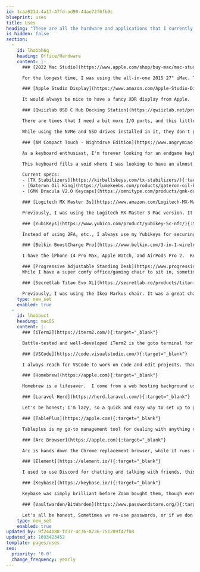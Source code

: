 ```yaml
---
id: 1caa9234-4a17-47fd-ad90-44ae72f6fb9c
blueprint: uses
title: Uses
heading: "These are all the hardware and applications that I currently use.  I have noticed that other developers are doing this, so I figured why not, even if it's just to check on myself and see what has changed over the months or years."
is_hidden: false
section:
  -
    id: lhobbh6q
    heading: Office/Hardware
    content: |-
      ### [2022 Mac Studio](https://www.apple.com/shop/buy-mac/mac-studio/10-core-cpu-24-core-gpu-16-core-neural-engine-32gb-memory-512gb){:target="_blank"}

      For the longest time, I was using the all-in-one 2015 27" iMac. Though I wanted to slim down the profile of what I was using on my desk, I thought about getting a Macbook for a while, and just using a dock to connect the screens to it; this would also allow me to just run around with it, but there is always just something about having a stay on the desk system that I'm attached to.   This Mac studio does everything I need, and the M1 chip in it is the real deal. I do have plans on getting a Macbook Pro, that Macbook still won't replace the studio. 

      ### [Apple Studio Display](https://www.amazon.com/Apple-Studio-Display-Standard-Tilt-Adjustable/dp/B09V3HGN6Q?crid=2BHH2AJJW2YNU&keywords=apple+studio+display&qid=1681364242&sprefix=apple+studio+display,aps,69&sr=8-2&th=1){:target="_blank"}

      It would always be nice to have a fancy XDR display from Apple.  Though let's be honest, that thing is just a massive chunk of change and what I do it just doesn't justify paying that price for it. The Mac Studio displays pair well with the Mac Studio, and it just gets the job done.  I was using a Dell 27" monitor, and while it was a great 4K monitor, its biggest downfall was when the Mac Studio was sleeping and the screen would just take so long to come alive, this doesn't happen with the Studio Display, and it's like instant.  

      ### [Qwiizlab USB C Hub Docking Station](https://qwiizlab.net/products/uh25-max){:target="_blank"}

      There are times that I need a bit more I/O ports, and this little Qwiizlabs docking station does just that. Not only does it provide me with a bit more USB ports, but it also has a place where I can install an NVMe drive and SSD drive.  

      While using the NVMe and SSD drives installed in it, they don't get their full read and write, though they're fast enough that, I don't notice that it's actually external.  I actually use the NVMe drive to mount the directory that MySQL is running in from homebrew, and also the coding directory. I also use the SSD function in it to host the games that I play on steam so that they aren't on my main storage in the Mac Studio. 

      ### [AM Compact Touch - Nightdrve Edition](https://www.angrymiao.com/am-compact-touch/){:target="_blank"}

      As a keyboard enthusiast, I'm forever looking for an endgame keyboard. I have always been fascinated by the [HHKB](https://hhkeyboard.us/hhkb/Pro-Classic){:target="_blank"} keyboard and the layout of the HHKB. However, my passion resides with mechanical keyboards, while the HHKB has Topre electrostatic capacitive switches.

      This keyboard fills a void where I was looking to have an almost HHKB layout, with some subtle differences, such as the spacebar is 7u instead of 6u like the HHKB, the arrow keys are a touch panel on the Compact Touch (hence the name).

      Current specs: 
      - [TX Stabilizers](https://kirballskeys.com/tx-stabilizers/){:target="_blank"} 1.2mm PCB Mount
      - [Gateron Oil King](https://lumekeebs.com/products/gateron-oil-king-linear-switches){:target="_blank"} switches - lubed and filmed
      - [GMK Dracula V2.0 Keycaps](https://omnitype.com/products/gmk-dracula-v2-0-keycaps?variant=41621405565097){:target="_blank"} - Git Core Base.

      ### [Logitech MX Master 3s](https://www.amazon.com/Logitech-MX-Master-3S-Pale/dp/B09HM94VDS/ref=sr_1_1?crid=J9GYFLB402L0&keywords=logitech+mx+master+3s&qid=1669501286&sprefix=logitech+mx+master+3s,aps,73&sr=8-1&ufe=app_do:amzn1.fos.08f69ac3-fd3d-4b88-bca2-8997e41410bb&th=1){:target="_blank"}

      Previously, I was using the Logitech MX Master 3 Mac version. It's a great mouse, though I didn't really like the clicks of the mouse buttons, and then along came the 3S version, which makes the clicks silent. So, I upgraded to the 3S version, though I didn't opt for the Mac verison only this time and got the one with the dongle.   The Logitech MX Master 3S also supports a higher DPI sensor, which is always a bonus. 

      ### [YubiKeys](https://www.yubico.com/product/yubikey-5c-nfc/){:target="_blank"}

      Instead of using 2FA, etc., I always use my Yubikeys for securing my account and MacOS. I also store my GPG keys in my [Yubikey](https://www.yubico.com/product/yubikey-5c-nfc/){:target="_blank"}. I don't store my private keys on my computer, instead, it is stored in an encrypted USB drive that is only ever plugged into an air-gapped computer that is used only for generating GPG keys and things like that. 

      ### [Belkin BoostCharge Pro](https://www.belkin.com/3-in-1-wireless-charging-pad-with-magsafe/P-WIZ016.html){:target="_blank"}

      I have the iPhone 14 Pro Max, Apple Watch, and AirPods Pro 2.  Keeping them charged and on the ready when I need them, I depend on the Belkin boost wireless charger that allows me to charge all three of these devices together, and keep them charged and ready to go when I need them. 

      ### [Progressive Adjustable Standing Desk](https://www.progressivedesk.com/products/solo-ryzer){:target="_blank"}
      While I have a super comfy office/gaming chair to sit in, sometimes you just want to get up and stand a bit and get some work done.  This desk allows me to do that, though I do have plans to replace this desk with the [SecretLab Magnus Pro](https://secretlab.co/pages/magnus-pro){:target="_blank"} Desk.  The desk that I'm using now would be repurposed for when I do streams and build keyboards etc. 

      ### [Secretlab Titan Evo XL](https://secretlab.co/products/titan-evo-2022-series){:target="_blank"}

      Previously, I was using the Ikea Markus chair. It was a great chair. Truly the only one that really fits me, as I'm 6'3. However, the padding in the chair had really started to give and became super uncomfortable. So I was in the market for a new one, and I looked at the Herman Miller Aeron chair, and the Secretlab Titan, I decided to go ahead and get the Secretlab chair, and to be honest it's super comfy and I have even fallen asleep in the chair multiple times.
    type: new_set
    enabled: true
  -
    id: lhobbuct
    heading: macOS
    content: |-
      ### [iTerm2](https://iterm2.com/){:target="_blank"}

      Battle-tested and well-developed iTerm2 is the goto terminal for MacOS.  I have attempted to use Warp terminal, and honestly, I just didn't like it or the fact that you had to have an account just to use a terminal application.  That's a big no-thanks for me. 

      ### [VSCode](https://code.visualstudio.com/){:target="_blank"}

      I always reach for VSCode to work on code and edit projects. Thanks to Caleb Porzio's course on [MakeVSCodeAwesome](https://makevscodeawesome.com/){:target="_blank"}, it's truly visually appealing. There for a bit, I switched to VSCodium as VSCode made some changes that broke the plugins that made MakeVSCodeAwesome unable to skin the editor anymore. However, there has been a new extension, [Apc Customize UI++](https://marketplace.visualstudio.com/items?itemName=drcika.apc-extension){:target="_blank"}, that has come out that allows us to regain that control skin it, and take full advantage of the MakeVSCodeAwesome again with just a few minor tweaks! 

      ### [Homebrew](https://apple.com){:target="_blank"}

      Homebrew is a lifesaver.  I come from a web hosting background using CentOS, and cPanel servers; so yum commands are truly something that I missed in MacOS, though Homebrew changes this, so if it can be installed via brew or with brew --cask that's what I'm using!

      ### [Laravel Herd](https://herd.laravel.com/){:target="_blank"}

      Let's be honest; I'm lazy, so a quick and easy way to set up to get Laravel projects up and running and being able to test is just absolutely fabulous. Before Laravel Herd, I was using Laravel Valet, which had no downfall to it. It's still amazing. I would use it again if needed, but having the static binaries for PHP, NGINX, and dnsmasq is just incredible, and super fast! 

      ### [TablePlus](https://apple.com){:target="_blank"}

      Tableplus is my go-to management tool for dealing with anything database-related.  I used to use the [Sequel Pro](https://www.sequelpro.com/){:target="_blank"}, though it had stopped being actively developed and just had a bunch of bugs/crashing, although [Sequal Ace](https://sequel-ace.com/){:target="_blank"} has come out, it was a bit too late.  I had started to use Tableplus and its GUI is just well, better polished. 

      ### [Arc Browser](https://apple.com){:target="_blank"}

      Arc is hands down the Chrome replacement browser, while it runs on the same Chromium engine that powers Chrome, it brings some new features and a visual facelift that was much needed to the way web browsers look and feel. After using it for a bit, I honestly can't imagine not using Arc as my default browser. 

      ### [Element](https://element.io/){:target="_blank"}

      I used to use Discord for chatting and talking with friends, this was quickly replaced by Element for the most part.  A buddy of mine hosts this on his server, so we know it's for the most part safe and our data isn't getting sent anywhere.  While I still use Discord for some things, I'm normally only using it in the browser and don't have Discord installed on my Mac. 

      ### [Keybase](https://keybase.io/){:target="_blank"}

      Keybase was simply brilliant before Zoom bought them, though even though Zoom has bought them, I still continue to use it to provide my public GPG key, and to verify that I do indeed own the websites, accounts, etc. 

      ### [Vaultwarden/BitWarden](https://www.passwordstore.org/){:target="_blank"}

      Let's all be honest, Sometimes we re-use passwords, or if we don't we can't remember every single password that we use.  I self-host a [Vaultwaden](https://github.com/dani-garcia/vaultwarden){:target="_blank"} installation on one of my home servers, among other docker containers.  This is hands down the best solution that I could come up with, and I love it.  My passwords are safe and secure in a home lab and never touch a database/file system that is connected to the internet.  If I need to sync my passwords on my phone when I'm out and about, I simply VPN into my network and sync my passwords, it's that simple and quick.
    type: new_set
    enabled: true
updated_by: 9f244b88-fd37-4c36-8736-751289f47f08
updated_at: 1693423452
template: pages/uses
seo:
  priority: '0.0'
  change_frequency: yearly
---
```


